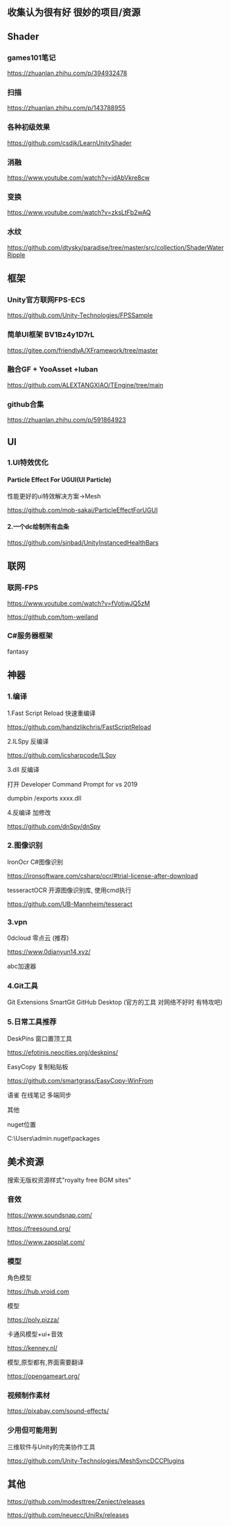 ## 收集认为很有好 很妙的项目/资源


## Shader
### games101笔记
https://zhuanlan.zhihu.com/p/394932478
### 扫描
https://zhuanlan.zhihu.com/p/143788955
### 各种初级效果
https://github.com/csdjk/LearnUnityShader
### 消融
https://www.youtube.com/watch?v=jdAbVkre8cw
### 变换
https://www.youtube.com/watch?v=zksLtFb2wAQ
### 水纹
https://github.com/dtysky/paradise/tree/master/src/collection/ShaderWaterRipple
 

## 框架
### Unity官方联网FPS-ECS
https://github.com/Unity-Technologies/FPSSample

### 简单UI框架 BV1Bz4y1D7rL
https://gitee.com/friendlyA/XFramework/tree/master

### 融合GF + YooAsset +luban
https://github.com/ALEXTANGXIAO/TEngine/tree/main

### github合集
https://zhuanlan.zhihu.com/p/591864923
 
## UI
### 1.UI特效优化
#### Particle Effect For UGUI(UI Particle)

性能更好的ui特效解决方案->Mesh

https://github.com/mob-sakai/ParticleEffectForUGUI

#### 2.一个dc绘制所有血条
https://github.com/sinbad/UnityInstancedHealthBars


## 联网
### 联网-FPS

https://www.youtube.com/watch?v=fVotjwJQ5zM

https://github.com/tom-weiland

### C#服务器框架
fantasy  

## 神器
### 1.编译

1.Fast Script Reload 快速重编译

https://github.com/handzlikchris/FastScriptReload

2.ILSpy 反编译

https://github.com/icsharpcode/ILSpy

3.dll 反编译

打开 Developer Command Prompt for vs 2019

dumpbin /exports xxxx.dll

4.反编译 加修改

https://github.com/dnSpy/dnSpy

### 2.图像识别

IronOcr C#图像识别

https://ironsoftware.com/csharp/ocr/#trial-license-after-download

tesseractOCR 开源图像识别库, 使用cmd执行

https://github.com/UB-Mannheim/tesseract

### 3.vpn

0dcloud 零点云 (推荐)

https://www.0dianyun14.xyz/

abc加速器

### 4.Git工具
Git Extensions
SmartGit
GitHub Desktop (官方的工具 对网络不好时 有特攻吧)
### 5.日常工具推荐

DeskPins 窗口置顶工具

https://efotinis.neocities.org/deskpins/

EasyCopy 复制粘贴板

https://github.com/smartgrass/EasyCopy-WinFrom

语雀 在线笔记 多端同步

其他

nuget位置

C:\Users\admin\.nuget\packages

## 美术资源

搜索无版权资源样式"royalty free BGM sites"

### 音效
https://www.soundsnap.com/

https://freesound.org/

https://www.zapsplat.com/

### 模型

角色模型

 https://hub.vroid.com 
 
模型

https://poly.pizza/

卡通风模型+ui+音效

https://kenney.nl/

模型,原型都有,界面需要翻译

https://opengameart.org/

### 视频制作素材

https://pixabay.com/sound-effects/

### 少用但可能用到

三维软件与Unity的完美协作工具

https://github.com/Unity-Technologies/MeshSyncDCCPlugins

## 其他

https://github.com/modesttree/Zenject/releases

https://github.com/neuecc/UniRx/releases
